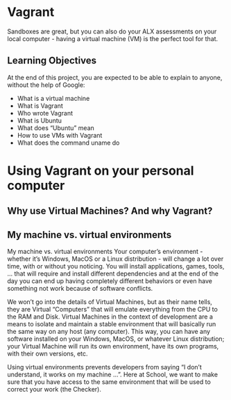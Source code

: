 # Vagrant
Sandboxes are great, but you can also do your ALX assessments on your local computer - having a virtual machine (VM) is the perfect tool for that.
## Learning Objectives
At the end of this project, you are expected to be able to explain to anyone, without the help of Google:
- What is a virtual machine
- What is Vagrant
- Who wrote Vagrant
- What is Ubuntu
- What does “Ubuntu” mean
- How to use VMs with Vagrant
- What does the command uname do
# Using Vagrant on your personal computer
## Why use Virtual Machines? And why Vagrant?
## My machine vs. virtual environments
My machine vs. virtual environments
Your computer’s environment - whether it’s Windows, MacOS or a Linux distribution - will change a lot over time, with or without you noticing. You will install applications, games, tools, … that will require and install different dependencies and at the end of the day you can end up having completely different behaviors or even have something not work because of software conflicts.

We won’t go into the details of Virtual Machines, but as their name tells, they are Virtual “Computers” that will emulate everything from the CPU to the RAM and Disk. Virtual Machines in the context of development are a means to isolate and maintain a stable environment that will basically run the same way on any host (any computer). This way, you can have any software installed on your Windows, MacOS, or whatever Linux distribution; your Virtual Machine will run its own environment, have its own programs, with their own versions, etc.

Using virtual environments prevents developers from saying “I don’t understand, it works on my machine …”. Here at School, we want to make sure that you have access to the same environment that will be used to correct your work (the Checker).
